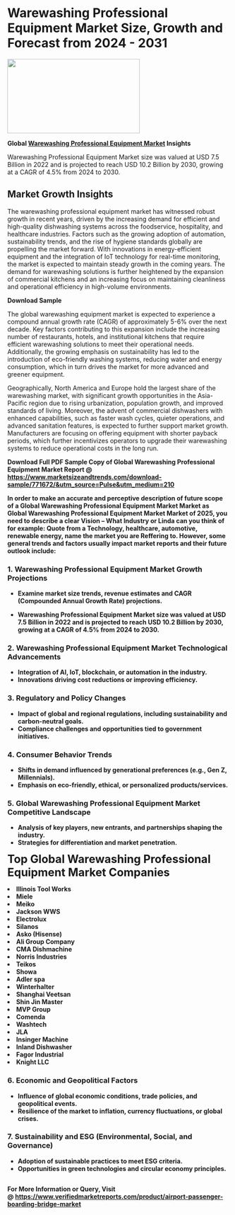 <H1>Warewashing Professional Equipment Market Size, Growth and Forecast from 2024 - 2031</H1><img class="aligncenter size-medium wp-image-584254" src="https://thirdeyenews.in/wp-content/uploads/2024/09/Global-Market-Research-300x168.jpeg" alt="" width="300" height="168" /><p><strong>Global&nbsp;<a href="https://www.marketsizeandtrends.com/download-sample/771672/&amp;utm_source=Pulse&amp;utm_medium=210">Warewashing Professional Equipment Market</a> Insights</strong></p><p>Warewashing Professional Equipment Market size was valued at USD 7.5 Billion in 2022 and is projected to reach USD 10.2 Billion by 2030, growing at a CAGR of 4.5% from 2024 to 2030.</p><p><h2>Market Growth Insights</h2> <p>The warewashing professional equipment market has witnessed robust growth in recent years, driven by the increasing demand for efficient and high-quality dishwashing systems across the foodservice, hospitality, and healthcare industries. Factors such as the growing adoption of automation, sustainability trends, and the rise of hygiene standards globally are propelling the market forward. With innovations in energy-efficient equipment and the integration of IoT technology for real-time monitoring, the market is expected to maintain steady growth in the coming years. The demand for warewashing solutions is further heightened by the expansion of commercial kitchens and an increasing focus on maintaining cleanliness and operational efficiency in high-volume environments.</p> <p><strong>Download Sample</strong></p> <p>The global warewashing equipment market is expected to experience a compound annual growth rate (CAGR) of approximately 5-6% over the next decade. Key factors contributing to this expansion include the increasing number of restaurants, hotels, and institutional kitchens that require efficient warewashing solutions to meet their operational needs. Additionally, the growing emphasis on sustainability has led to the introduction of eco-friendly washing systems, reducing water and energy consumption, which in turn drives the market for more advanced and greener equipment.</p> <p>Geographically, North America and Europe hold the largest share of the warewashing market, with significant growth opportunities in the Asia-Pacific region due to rising urbanization, population growth, and improved standards of living. Moreover, the advent of commercial dishwashers with enhanced capabilities, such as faster wash cycles, quieter operations, and advanced sanitation features, is expected to further support market growth. Manufacturers are focusing on offering equipment with shorter payback periods, which further incentivizes operators to upgrade their warewashing systems to reduce operational costs in the long run.</p> <p><strong></p><p><span class=""><strong>Download Full PDF Sample Copy of Global Warewashing Professional Equipment Market Report</strong> @ <a href="https://www.marketsizeandtrends.com/download-sample/771672/&amp;utm_source=Pulse&amp;utm_medium=210" target="_blank">https://www.marketsizeandtrends.com/download-sample/771672/&amp;utm_source=Pulse&amp;utm_medium=210</a></span></p><p>In order to make an accurate and perceptive description of future scope of a Global&nbsp;Warewashing Professional Equipment Market Market as Global&nbsp;Warewashing Professional Equipment Market Market of 2025, you need to describe a clear Vision &ndash; What Industry or Linda can you think of for example: Quote from a Technology, healthcare, automotive, renewable energy, name the market you are Reffering to. However, some general trends and factors usually impact market reports and their future outlook include:</p><h3>1.&nbsp;<strong>Warewashing Professional Equipment Market Growth Projections</strong></h3><ul><li>Examine market size trends, revenue estimates and CAGR (Compounded Annual Growth Rate) projections.</li><li><p>Warewashing Professional Equipment Market size was valued at USD 7.5 Billion in 2022 and is projected to reach USD 10.2 Billion by 2030, growing at a CAGR of 4.5% from 2024 to 2030.</p></li></ul><h3>2.&nbsp;<strong>Warewashing Professional Equipment Market Technological Advancements</strong></h3><ul><li>Integration of AI, IoT, blockchain, or automation in the industry.</li><li>Innovations driving cost reductions or improving efficiency.</li></ul><h3>3.&nbsp;<strong>Regulatory and Policy Changes</strong></h3><ul><li>Impact of global and regional regulations, including sustainability and carbon-neutral goals.</li><li>Compliance challenges and opportunities tied to government initiatives.</li></ul><h3>4.&nbsp;<strong>Consumer Behavior Trends</strong></h3><ul><li>Shifts in demand influenced by generational preferences (e.g., Gen Z, Millennials).</li><li>Emphasis on eco-friendly, ethical, or personalized products/services.</li></ul><h3>5.&nbsp;<strong>Global Warewashing Professional Equipment Market Competitive Landscape</strong></h3><ul><li>Analysis of key players, new entrants, and partnerships shaping the industry.</li><li>Strategies for differentiation and market penetration.</li></ul><p data-pm-slice="1 1 []"><span style="color: inherit; font-family: inherit; font-size: 25px;">Top Global Warewashing Professional Equipment Market Companies</span></p><div class="" data-test-id=""><p><li>Illinois Tool Works</li><li> Miele</li><li> Meiko</li><li> Jackson WWS</li><li> Electrolux</li><li> Silanos</li><li> Asko (Hisense)</li><li> Ali Group Company</li><li> CMA Dishmachine</li><li> Norris Industries</li><li> Teikos</li><li> Showa</li><li> Adler spa</li><li> Winterhalter</li><li> Shanghai Veetsan</li><li> Shin Jin Master</li><li> MVP Group</li><li> Comenda</li><li> Washtech</li><li> JLA</li><li> Insinger Machine</li><li> Inland Dishwasher</li><li> Fagor Industrial</li><li> Knight LLC</li></p></div><h3>6.&nbsp;<strong>Economic and Geopolitical Factors</strong></h3><ul><li>Influence of global economic conditions, trade policies, and geopolitical events.</li><li>Resilience of the market to inflation, currency fluctuations, or global crises.</li></ul><h3>7.&nbsp;<strong>Sustainability and ESG (Environmental, Social, and Governance)</strong></h3><ul><li>Adoption of sustainable practices to meet ESG criteria.</li><li>Opportunities in green technologies and circular economy principles.</li></ul><h2><strong style="font-size: 14px;">For More Information or Query, Visit @&nbsp;</strong><a style="background-color: #ffffff; font-size: 14px;" href="https://www.marketsizeandtrends.com/report/warewashing-professional-equipment-market/" target="_blank">https://www.verifiedmarketreports.com/product/airport-passenger-boarding-bridge-market</a></h2>
